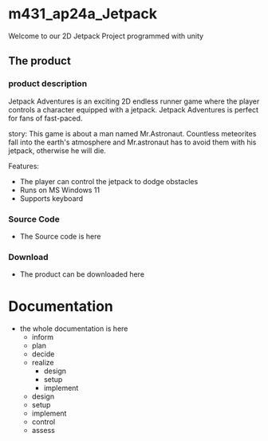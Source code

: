 # m431_ap24a_Jetpack
Welcome to our 2D Jetpack Project programmed with unity


## The product

### product description

Jetpack Adventures is an exciting 2D endless runner game where the player controls a character equipped with a jetpack.
Jetpack Adventures is perfect for fans of fast-paced.

story: 
This game is about a man named Mr.Astronaut. Countless meteorites fall into the earth's atmosphere and Mr.astronaut has to avoid them with his jetpack, otherwise he will die.

Features:

- The player can control the jetpack to dodge obstacles 
- Runs on MS Windows 11
- Supports keyboard

### Source Code

- The Source code is here

### Download

- The product can be downloaded here

# Documentation

- the whole documentation is here
    - inform
    - plan
    - decide
    - realize
      - design
      - setup
      - implement
    - design
    - setup
    - implement
    - control
    - assess
        





